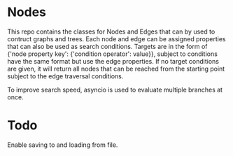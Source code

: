 # Nodes
This repo contains the classes for Nodes and Edges that can by used to contruct graphs and trees. Each node and edge can be assigned properties that can also be used as search conditions. Targets are in the form of {'node property key': {'condition operator': value}}, subject to conditions have the same format but use the edge properties. If no target conditions are given, it will return all nodes that can be reached from the starting point subject to the edge traversal conditions.

To improve search speed, asyncio is used to evaluate multiple branches at once.

# Todo
Enable saving to and loading from file.
